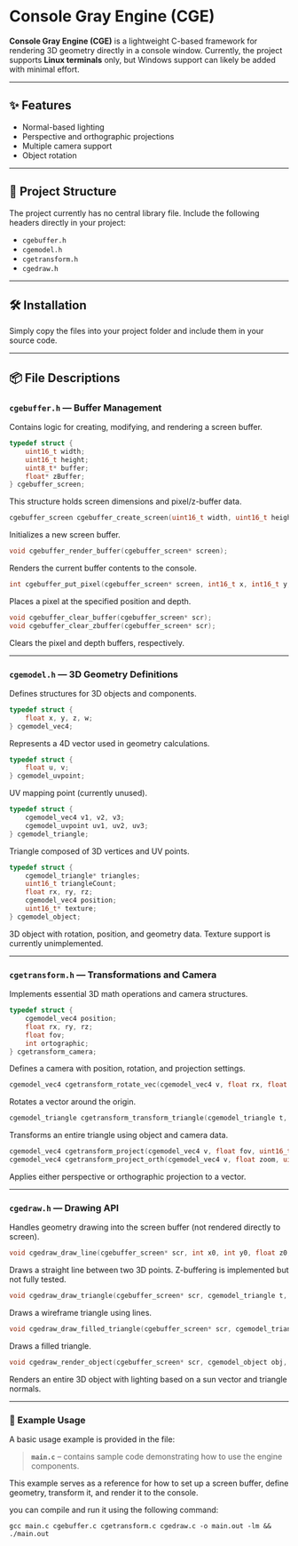 # Console Gray Engine (CGE)

**Console Gray Engine (CGE)** is a lightweight C-based framework for rendering 3D geometry directly in a console window.
Currently, the project supports **Linux terminals** only, but Windows support can likely be added with minimal effort.

---

## ✨ Features

* Normal-based lighting
* Perspective and orthographic projections
* Multiple camera support
* Object rotation

---

## 📁 Project Structure

The project currently has no central library file. Include the following headers directly in your project:

* `cgebuffer.h`
* `cgemodel.h`
* `cgetransform.h`
* `cgedraw.h`

---

## 🛠 Installation

Simply copy the files into your project folder and include them in your source code.

---

## 📦 File Descriptions

### `cgebuffer.h` — Buffer Management

Contains logic for creating, modifying, and rendering a screen buffer.

```c
typedef struct {
    uint16_t width;
    uint16_t height;
    uint8_t* buffer;
    float* zBuffer;
} cgebuffer_screen;
```

This structure holds screen dimensions and pixel/z-buffer data.

```c
cgebuffer_screen cgebuffer_create_screen(uint16_t width, uint16_t height);
```

Initializes a new screen buffer.

```c
void cgebuffer_render_buffer(cgebuffer_screen* screen);
```

Renders the current buffer contents to the console.

```c
int cgebuffer_put_pixel(cgebuffer_screen* screen, int16_t x, int16_t y, float depth, uint8_t value);
```

Places a pixel at the specified position and depth.

```c
void cgebuffer_clear_buffer(cgebuffer_screen* scr);
void cgebuffer_clear_zbuffer(cgebuffer_screen* scr);
```

Clears the pixel and depth buffers, respectively.

---

### `cgemodel.h` — 3D Geometry Definitions

Defines structures for 3D objects and components.

```c
typedef struct {
    float x, y, z, w;
} cgemodel_vec4;
```

Represents a 4D vector used in geometry calculations.

```c
typedef struct {
    float u, v;
} cgemodel_uvpoint;
```

UV mapping point (currently unused).

```c
typedef struct {
    cgemodel_vec4 v1, v2, v3;
    cgemodel_uvpoint uv1, uv2, uv3;
} cgemodel_triangle;
```

Triangle composed of 3D vertices and UV points.

```c
typedef struct {
    cgemodel_triangle* triangles;
    uint16_t triangleCount;
    float rx, ry, rz;
    cgemodel_vec4 position;
    uint16_t* texture;
} cgemodel_object;
```

3D object with rotation, position, and geometry data. Texture support is currently unimplemented.

---

### `cgetransform.h` — Transformations and Camera

Implements essential 3D math operations and camera structures.

```c
typedef struct {
    cgemodel_vec4 position;
    float rx, ry, rz;
    float fov;
    int ortographic;
} cgetransform_camera;
```

Defines a camera with position, rotation, and projection settings.

```c
cgemodel_vec4 cgetransform_rotate_vec(cgemodel_vec4 v, float rx, float ry, float rz);
```

Rotates a vector around the origin.

```c
cgemodel_triangle cgetransform_transform_triangle(cgemodel_triangle t, cgemodel_vec4 obj_pos, float rx, float ry, float rz, cgetransform_camera cam, cgebuffer_screen* scr);
```

Transforms an entire triangle using object and camera data.

```c
cgemodel_vec4 cgetransform_project(cgemodel_vec4 v, float fov, uint16_t width, uint16_t height);
cgemodel_vec4 cgetransform_project_orth(cgemodel_vec4 v, float zoom, uint16_t width, uint16_t height);
```

Applies either perspective or orthographic projection to a vector.

---

### `cgedraw.h` — Drawing API

Handles geometry drawing into the screen buffer (not rendered directly to screen).

```c
void cgedraw_draw_line(cgebuffer_screen* scr, int x0, int y0, float z0, int x1, int y1, float z1, uint8_t value);
```

Draws a straight line between two 3D points. Z-buffering is implemented but not fully tested.

```c
void cgedraw_draw_triangle(cgebuffer_screen* scr, cgemodel_triangle t, uint8_t brightness);
```

Draws a wireframe triangle using lines.

```c
void cgedraw_draw_filled_triangle(cgebuffer_screen* scr, cgemodel_triangle t, uint8_t brightness);
```

Draws a filled triangle.

```c
void cgedraw_render_object(cgebuffer_screen* scr, cgemodel_object obj, cgetransform_camera cam, uint8_t base_brightness, cgemodel_vec4 sun);
```

Renders an entire 3D object with lighting based on a sun vector and triangle normals.

---

### 🧪 Example Usage

A basic usage example is provided in the file:

> **`main.c`** – contains sample code demonstrating how to use the engine components.

This example serves as a reference for how to set up a screen buffer, define geometry, transform it, and render it to the console.

you can compile and run it using the following command:
```
gcc main.c cgebuffer.c cgetransform.c cgedraw.c -o main.out -lm && ./main.out
```




